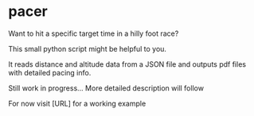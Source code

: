# pacer

Want to hit a specific target time in a hilly foot race?

This small python script might be helpful to you.

It reads distance and altitude data from a JSON file and outputs pdf files with detailed pacing info.

Still work in progress... More detailed description will follow

For now visit [URL] for a working example
